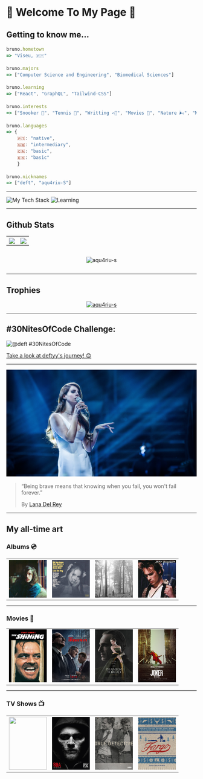 <link rel="stylesheet" href="styles.css">

<h1> 🩵 Welcome To My Page 🩵 </h1>

<h2>Getting to know me...</h2>

```js
bruno.hometown
=> "Viseu, 🇵🇹"

bruno.majors
=> ["Computer Science and Engineering", "Biomedical Sciences"]

bruno.learning
=> ["React", "GraphQL", "Tailwind-CSS"]

bruno.interests
=> ["Snooker 🎱", "Tennis 🎾", "Writting ✍🏽", "Movies 🎥", "Nature 🌬️", "Music 🎶"]

bruno.languages
=> {
    🇵🇹: "native",
    🇬🇧: "intermediary",
    🇨🇳: "basic",
    🇪🇸: "basic"
    }

bruno.nicknames
=> ["deft", "aqu4riu-S"]
```

<hr>

<img src="https://github-readme-tech-stack.vercel.app/api/cards?lineCount=2&gap=5&line1=javascript,javascript,auto;html5,html,auto;css3,css,auto&line2=python,python,auto;postgresql,postgresql,auto;git,git,auto;github,github,auto&title=Tech%20Stack" alt="My Tech Stack" />

<img src="https://github-readme-tech-stack.vercel.app/api/cards?lineCount=1&gap=5&line1=angular,angular,auto;tailwindcss,tailwindcss,auto;graphql,graphql,auto&title=Currently%20Learning" alt="Learning" />

---

<h2>Github Stats</h2>

<table>
  <tr>
    <td valign="top"><a href="https://github.com/anuraghazra/github-readme-stats">
  <img height=200 align="center" src="https://github-readme-stats.vercel.app/api?username=aqu4riu-S&theme=dracula&show_icons=true&border_radius=1.5&rank_icon=github&ring_color=008DDA&title_color=008DDA&icon_color=41C9E2&border_color=ACE2E1&hide=stars,issues" />
</a></td>
    <td valign="top"><a href="https://github.com/anuraghazra/github-readme-stats">
  <img height=200 align="center" src="https://github-readme-stats.vercel.app/api/top-langs/?username=aqu4riu-S&layout=compact&theme=dracula&langs_count=4&border_radius=1.5&rank_icon=github&title_color=F7EEDD&border_color=F7EEDD" />
</a></td>
  </tr>
</table>

<div style="display:flex; justify-content:center">
<p><img align="center" src="https://github-readme-streak-stats.herokuapp.com/?user=aqu4riu-s&theme=nord&background=000&border=008DDA&stroke=41C9E2&ring=F7EEDD&fire=008DDA&currStreakNum=008DDA&sideNums=F7EEDD&currStreakLabel=008DDA&sideLabels=F7EEDD&dates=41C9E2" alt="aqu4riu-s" /></p>
</div>

---

<h2>Trophies</h2>

<p align="left" style="text-align:center"> <a href="https://github.com/ryo-ma/github-profile-trophy"><img src="https://github-profile-trophy.vercel.app/?username=aqu4riu-s&theme=oldie&rank=-?&margin-w=15" alt="aqu4riu-s" /></a> </p>

---

<h2>#30NitesOfCode Challenge:</h2>

![@deft #30NitesOfCode](https://www.codedex.io/api/petStatus?user=deft)

[Take a look at deftyy's journey! 😊](https://www.codedex.io/@deft/30-nites-of-code)

---

![alt text](lana2.jpg)

> “Being brave means that knowing when you fail, you won't fail forever.”
>
> By [Lana Del Rey](https://en.wikipedia.org/wiki/Lana_Del_Rey)

---

<h2>My all-time art</h2>

<h3>Albums 💿</h3>

<table>
  <tr>
    <td valign="top"><img width=100 src="./albums/recomecar.jpg"></img></td>
    <td valign="top"><img width=100 src="./albums/did-you-know.jpg"></img></td>
    <td valign="top"><img width=100 src="./albums/folklore.png"></img></td>
    <td valign="top"><img width=100 src="./albums/grace.jpg"></img></td>
  </tr>
</table>

---

<h3>Movies 🎥</h3>

<table>
  <tr>
    <td valign="top"><img width=100 height=140 src="./movies/the-shining.jpg"></img></td>
    <td valign="top"><img width=100 height=140 src="./movies/the-irishman.jpg"></img></td>
    <td valign="top"><img width=100 height=140 src="./movies/phantom-thread.jpg"></img></td>
    <td valign="top"><img width=100 height=140 src="./movies/joker.jpg"></img></td>
  </tr>
</table>

---

<h3>TV Shows 📺</h3>

<table>
  <tr>
    <td valign="top"><img width=100 height=140 src="./tv-shows/brba.jpg"></img></td>
    <td valign="top"><img width=100 height=140 src="./tv-shows/soa.jpg"></img></td>
    <td valign="top"><img width=100 height=140 src="./tv-shows/true-detective.jpeg"></img></td>
    <td valign="top"><img width=100 height=140 src="./tv-shows/fargo.jpg"></img></td>
  </tr>
</table>
